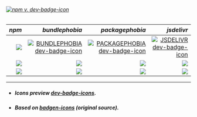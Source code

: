 ###### [![npm v. dev-badge-icon ][EXAMPLE BADGE]][NPM PAGE]

*npm* | *bundlephobia*  | *packagephobia* | *jsdelivr*
--------------------: | --------------------: | --------------------: | --------------------:
[![](https://dev-badge.eleonora.workers.dev/npm/dw/dev-badge-icon?icon=npm&style=flat&scale=1.2)][NPM PAGE] | [![BUNDLEPHOBIA dev-badge-icon ][BUNDLEPHOBIA BADGE]][BUNDLEPHOBIA PAGE] | [![PACKAGEPHOBIA dev-badge-icon ][PACKAGEPHOBIA BADGE]][PACKAGEPHOBIA PAGE] | [![JSDELIVR dev-badge-icon ][JSDELIVR BADGE]][JSDELIVR PAGE] |  
[![](https://dev-badge.eleonora.workers.dev/npm/dm/dev-badge-icon?icon=npm&style=flat&scale=1.2)][NPM PAGE] | [![](https://dev-badge.eleonora.workers.dev/bundlephobia/min/dev-badge-icon?icon=bundlephobia&style=flat&scale=1.2)][BUNDLEPHOBIA PAGE] | [![](https://dev-badge.eleonora.workers.dev/packagephobia/publish/dev-badge-icon?icon=packagephobia&style=flat&scale=1.2)][PACKAGEPHOBIA PAGE] | [![](https://dev-badge.eleonora.workers.dev/jsdelivr/hits/month/npm/dev-badge-icon?icon=jsdelivr&style=flat&scale=1.2)][JSDELIVR PAGE] | 
[![](https://dev-badge.eleonora.workers.dev/npm/dy/dev-badge-icon?icon=npm&style=flat&scale=1.2)][NPM PAGE] | [![](https://dev-badge.eleonora.workers.dev/bundlephobia/minzip/dev-badge-icon?icon=bundlephobia&style=flat&scale=1.2)][BUNDLEPHOBIA PAGE] | [![](https://dev-badge.eleonora.workers.dev/packagephobia/install/dev-badge-icon?icon=packagephobia&style=flat&scale=1.2)][PACKAGEPHOBIA PAGE] | [![](https://dev-badge.eleonora.workers.dev/jsdelivr/rank/month/npm/dev-badge-icon?icon=jsdelivr&style=flat&scale=1.2)][JSDELIVR PAGE] | 



---
- ##### Icons preview *[dev-badge-icons](https://milankomaj.github.io/dev-badge-icon/dev-badge-icon/icons.html)*.
- ##### Based on *[badgen-icons](https://www.npmjs.com/package/badgen-icons)* (original source).



 

[EXAMPLE BADGE]: https://dev-badge.eleonora.workers.dev/npm/v/dev-badge-icon?icon=&label=dev-badge-icon&color=black&labelColor=red&style=flat&scale=4
[EXAMPLE PAGE]: /


[NPM VERSION BADGE]: https://dev-badge.eleonora.workers.dev/npm/v/dev-badge-icon?icon=npm&style=flat&scale=2
[NPM DOWNLOAD BADGE]: https://dev-badge.eleonora.workers.dev/npm/dt/dev-badge-icon?icon=npm&style=flat&scale=2
[NPM PAGE]: https://www.npmjs.com/package/dev-badge-icon

[jsdelivr NPM]: https://cdn.jsdelivr.net/npm/dev-badge-icon/icons/npm.svg
[unpkg NPM]: https://unpkg.com/dev-badge-icon/icons/npm.svg

[LICENSE BADGE]: https://dev-badge.eleonora.workers.dev/npm/license/dev-badge-icon?icon=npm&style=flat&scale=2
[LICENSE PAGE]: /

[V2 BADGE]: https://dev-badge.eleonora.workers.dev/badge/icon/example/?icon=securityheaders&style=flat&scale=2&color=purple&labelColor=2b2c33
[V2 PAGE]: /
[jsdelivr V2]: https://cdn.jsdelivr.net/npm/dev-badge-icon/icons/securityheaders.svg
[unpkg V2]: https://unpkg.com/dev-badge-icon/icons/securityheaders.svg

[BUNDLEPHOBIA PAGE]: https://bundlephobia.com/result?p=dev-badge-icon
[BUNDLEPHOBIA BADGE]: https://dev-badge.eleonora.workers.dev/npm/v/dev-badge-icon?icon=bundlephobia&label=bundlephobia%20dev-badge-icon&scale=1.2&color=cyan&labelColor=red

[PACKAGEPHOBIA PAGE]: https://packagephobia.com/result?p=dev-badge-icon
[PACKAGEPHOBIA BADGE]: https://dev-badge.eleonora.workers.dev/npm/v/dev-badge-icon?icon=packagephobia&label=packagephobia%20dev-badge-icon&scale=1.2&color=cyan&labelColor=red

[JSDELIVR PAGE]: https://www.jsdelivr.com/package/npm/dev-badge-icon
[JSDELIVR BADGE]: https://dev-badge.eleonora.workers.dev/npm/v/dev-badge-icon?icon=jsdelivr&label=jsdelivr%20dev-badge-icon&scale=1.2&color=cyan&labelColor=red

